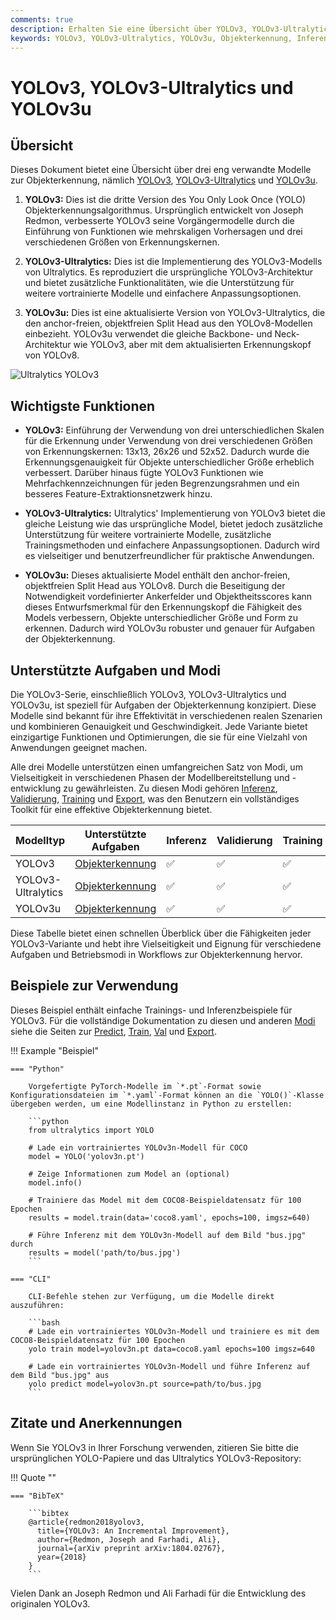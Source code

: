 ```yaml
---
comments: true
description: Erhalten Sie eine Übersicht über YOLOv3, YOLOv3-Ultralytics und YOLOv3u. Erfahren Sie mehr über ihre wichtigsten Funktionen, Verwendung und unterstützte Aufgaben für die Objekterkennung.
keywords: YOLOv3, YOLOv3-Ultralytics, YOLOv3u, Objekterkennung, Inferenz, Training, Ultralytics
---
```


# YOLOv3, YOLOv3-Ultralytics und YOLOv3u

## Übersicht

Dieses Dokument bietet eine Übersicht über drei eng verwandte Modelle zur Objekterkennung, nämlich [YOLOv3](https://pjreddie.com/darknet/yolo/), [YOLOv3-Ultralytics](https://github.com/ultralytics/yolov3) und [YOLOv3u](https://github.com/ultralytics/ultralytics).

1. **YOLOv3:** Dies ist die dritte Version des You Only Look Once (YOLO) Objekterkennungsalgorithmus. Ursprünglich entwickelt von Joseph Redmon, verbesserte YOLOv3 seine Vorgängermodelle durch die Einführung von Funktionen wie mehrskaligen Vorhersagen und drei verschiedenen Größen von Erkennungskernen.

2. **YOLOv3-Ultralytics:** Dies ist die Implementierung des YOLOv3-Modells von Ultralytics. Es reproduziert die ursprüngliche YOLOv3-Architektur und bietet zusätzliche Funktionalitäten, wie die Unterstützung für weitere vortrainierte Modelle und einfachere Anpassungsoptionen.

3. **YOLOv3u:** Dies ist eine aktualisierte Version von YOLOv3-Ultralytics, die den anchor-freien, objektfreien Split Head aus den YOLOv8-Modellen einbezieht. YOLOv3u verwendet die gleiche Backbone- und Neck-Architektur wie YOLOv3, aber mit dem aktualisierten Erkennungskopf von YOLOv8.

![Ultralytics YOLOv3](https://raw.githubusercontent.com/ultralytics/assets/main/yolov3/banner-yolov3.png)

## Wichtigste Funktionen

- **YOLOv3:** Einführung der Verwendung von drei unterschiedlichen Skalen für die Erkennung under Verwendung von drei verschiedenen Größen von Erkennungskernen: 13x13, 26x26 und 52x52. Dadurch wurde die Erkennungsgenauigkeit für Objekte unterschiedlicher Größe erheblich verbessert. Darüber hinaus fügte YOLOv3 Funktionen wie Mehrfachkennzeichnungen für jeden Begrenzungsrahmen und ein besseres Feature-Extraktionsnetzwerk hinzu.

- **YOLOv3-Ultralytics:** Ultralytics' Implementierung von YOLOv3 bietet die gleiche Leistung wie das ursprüngliche Model, bietet jedoch zusätzliche Unterstützung für weitere vortrainierte Modelle, zusätzliche Trainingsmethoden und einfachere Anpassungsoptionen. Dadurch wird es vielseitiger und benutzerfreundlicher für praktische Anwendungen.

- **YOLOv3u:** Dieses aktualisierte Model enthält den anchor-freien, objektfreien Split Head aus YOLOv8. Durch die Beseitigung der Notwendigkeit vordefinierter Ankerfelder und Objektheitsscores kann dieses Entwurfsmerkmal für den Erkennungskopf die Fähigkeit des Models verbessern, Objekte unterschiedlicher Größe und Form zu erkennen. Dadurch wird YOLOv3u robuster und genauer für Aufgaben der Objekterkennung.

## Unterstützte Aufgaben und Modi

Die YOLOv3-Serie, einschließlich YOLOv3, YOLOv3-Ultralytics und YOLOv3u, ist speziell für Aufgaben der Objekterkennung konzipiert. Diese Modelle sind bekannt für ihre Effektivität in verschiedenen realen Szenarien und kombinieren Genauigkeit und Geschwindigkeit. Jede Variante bietet einzigartige Funktionen und Optimierungen, die sie für eine Vielzahl von Anwendungen geeignet machen.

Alle drei Modelle unterstützen einen umfangreichen Satz von Modi, um Vielseitigkeit in verschiedenen Phasen der Modellbereitstellung und -entwicklung zu gewährleisten. Zu diesen Modi gehören [Inferenz](../modes/predict.md), [Validierung](../modes/val.md), [Training](../modes/train.md) und [Export](../modes/export.md), was den Benutzern ein vollständiges Toolkit für eine effektive Objekterkennung bietet.

| Modelltyp          | Unterstützte Aufgaben                 | Inferenz | Validierung | Training | Export |
|--------------------|---------------------------------------|----------|-------------|----------|--------|
| YOLOv3             | [Objekterkennung](../tasks/detect.md) | ✅        | ✅           | ✅        | ✅      |
| YOLOv3-Ultralytics | [Objekterkennung](../tasks/detect.md) | ✅        | ✅           | ✅        | ✅      |
| YOLOv3u            | [Objekterkennung](../tasks/detect.md) | ✅        | ✅           | ✅        | ✅      |

Diese Tabelle bietet einen schnellen Überblick über die Fähigkeiten jeder YOLOv3-Variante und hebt ihre Vielseitigkeit und Eignung für verschiedene Aufgaben und Betriebsmodi in Workflows zur Objekterkennung hervor.

## Beispiele zur Verwendung

Dieses Beispiel enthält einfache Trainings- und Inferenzbeispiele für YOLOv3. Für die vollständige Dokumentation zu diesen und anderen [Modi](../modes/index.md) siehe die Seiten zur [Predict](../modes/predict.md), [Train](../modes/train.md), [Val](../modes/val.md) und [Export](../modes/export.md).

!!! Example "Beispiel"

    === "Python"

        Vorgefertigte PyTorch-Modelle im `*.pt`-Format sowie Konfigurationsdateien im `*.yaml`-Format können an die `YOLO()`-Klasse übergeben werden, um eine Modellinstanz in Python zu erstellen:

        ```python
        from ultralytics import YOLO

        # Lade ein vortrainiertes YOLOv3n-Modell für COCO
        model = YOLO('yolov3n.pt')

        # Zeige Informationen zum Model an (optional)
        model.info()

        # Trainiere das Model mit dem COCO8-Beispieldatensatz für 100 Epochen
        results = model.train(data='coco8.yaml', epochs=100, imgsz=640)

        # Führe Inferenz mit dem YOLOv3n-Modell auf dem Bild "bus.jpg" durch
        results = model('path/to/bus.jpg')
        ```

    === "CLI"

        CLI-Befehle stehen zur Verfügung, um die Modelle direkt auszuführen:

        ```bash
        # Lade ein vortrainiertes YOLOv3n-Modell und trainiere es mit dem COCO8-Beispieldatensatz für 100 Epochen
        yolo train model=yolov3n.pt data=coco8.yaml epochs=100 imgsz=640

        # Lade ein vortrainiertes YOLOv3n-Modell und führe Inferenz auf dem Bild "bus.jpg" aus
        yolo predict model=yolov3n.pt source=path/to/bus.jpg
        ```

## Zitate und Anerkennungen

Wenn Sie YOLOv3 in Ihrer Forschung verwenden, zitieren Sie bitte die ursprünglichen YOLO-Papiere und das Ultralytics YOLOv3-Repository:

!!! Quote ""

    === "BibTeX"

        ```bibtex
        @article{redmon2018yolov3,
          title={YOLOv3: An Incremental Improvement},
          author={Redmon, Joseph and Farhadi, Ali},
          journal={arXiv preprint arXiv:1804.02767},
          year={2018}
        }
        ```

Vielen Dank an Joseph Redmon und Ali Farhadi für die Entwicklung des originalen YOLOv3.
